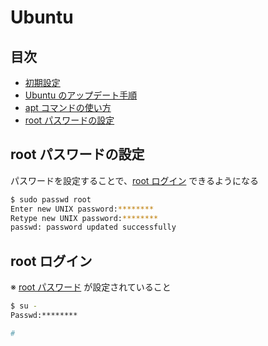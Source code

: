 # Ubuntu


## 目次

- [初期設定](initSetting.md)
- [Ubuntu のアップデート手順](howtoUpdate.md)
- [apt コマンドの使い方](cmd_apt.md)
- [root パスワードの設定](#rootPass)

## <a id="rootPass"></a> root パスワードの設定

パスワードを設定することで、[root ログイン](#rootLogin) できるようになる

```sh
$ sudo passwd root
Enter new UNIX password:********
Retype new UNIX password:********
passwd: password updated successfully
```

## <a id="rootLogin"></a> root ログイン

※ [root パスワード](#rootPass) が設定されていること

```sh
$ su -
Passwd:********

#
```
